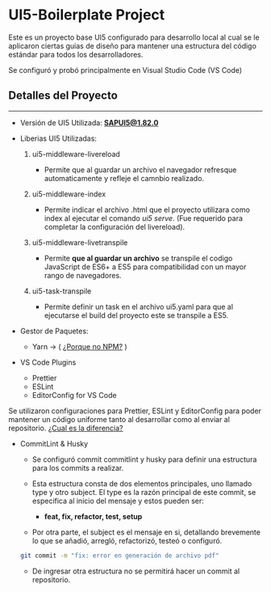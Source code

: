 # UI5-Boilerplate Project

Este es un proyecto base UI5 configurado para desarrollo local al cual se le aplicaron ciertas guias de diseño para mantener una estructura del código estándar para todos los desarrolladores.

Se configuró y probó principalmente en Visual Studio Code (VS Code)

## Detalles del Proyecto

---

-   Versión de UI5 Utilizada: **SAPUI5@1.82.0**

-   Liberias UI5 Utilizadas:

    1.  ui5-middleware-livereload

        -   Permite que al guardar un archivo el navegador refresque automaticamente y refleje el camnbio realizado.

    2.  ui5-middleware-index

        -   Permite indicar el archivo .html que el proyecto utilizara como index al ejecutar el comando _ui5 serve_. (Fue requerido para completar la configuración del livereload).

    3.  ui5-middleware-livetranspile

        -   Permite **que al guardar un archivo** se transpile el codigo JavaScript de ES6+ a ES5 para compatibilidad con un mayor rango de navegadores.

    4.  ui5-task-transpile
        -   Permite definir un task en el archivo ui5.yaml para que al ejecutarse el build del proyecto este se transpile a ES5.

-   Gestor de Paquetes:

    -   Yarn -> ( [¿Porque no NPM?](https://www.whitesourcesoftware.com/free-developer-tools/blog/npm-vs-yarn-which-should-you-choose/#:~:text=During%20the%20installation%20process%2C%20Yarn,download%20of%20previously%20downloaded%20packages) )

-   VS Code Plugins
    -   Prettier
    -   ESLint
    -   EditorConfig for VS Code

Se utilizaron configuraciones para Prettier, ESLint y EditorConfig para poder mantener un código uniforme tanto al desarrollar como al enviar al repositorio. [¿Cual es la diferencia?](https://stackoverflow.com/questions/48363647/editorconfig-vs-eslint-vs-prettier-is-it-worthwhile-to-use-them-all)

-   CommitLint & Husky

    -   Se configuró commit commitlint y husky para definir una estructura para los commits a realizar.

    -   Esta estructura consta de dos elementos principales, uno llamado type y otro subject. El type es la razón principal de este commit, se especifica al inicio del mensaje y estos pueden ser:

        -   **feat, fix, refactor, test, setup**

    -   Por otra parte, el subject es el mensaje en si, detallando brevemente lo que se añadió, arregló, refactorizó, testeó o configuró.

    ```bash
    git commit -m "fix: error en generación de archivo pdf"
    ```

    -   De ingresar otra estructura no se permitirá hacer un commit al repositorio.
